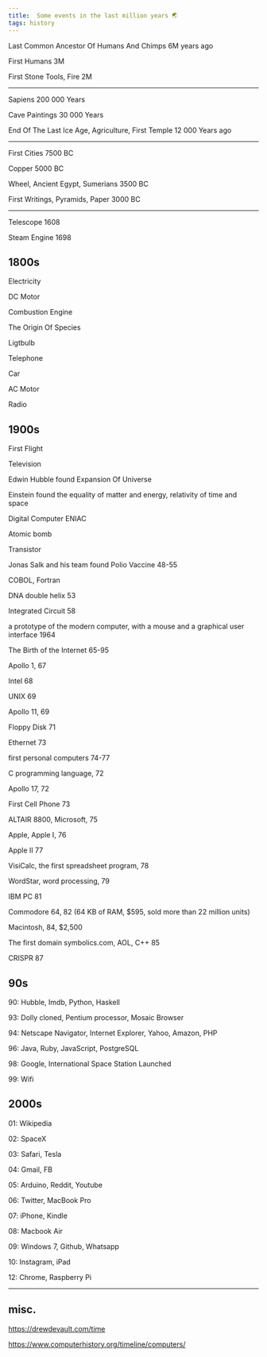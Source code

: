 ```yaml
---
title:  Some events in the last million years 🌏
tags: history
--- 
```


Last Common Ancestor Of Humans And Chimps 6M years ago 

First Humans 3M  

First Stone Tools, Fire 2M 

---

Sapiens 200 000 Years

Cave Paintings 30 000 Years 

End Of The Last Ice Age, Agriculture, First Temple 12 000 Years ago 

---

First Cities 7500 BC 

Copper 5000 BC 

Wheel, Ancient Egypt, Sumerians 3500 BC 

First Writings, Pyramids, Paper 3000 BC

---

Telescope 1608

Steam Engine 1698

## 1800s

Electricity

DC Motor

Combustion Engine 

The Origin Of Species

Ligtbulb

Telephone

Car

AC Motor 

Radio


## 1900s 

First Flight 

Television 

Edwin Hubble found Expansion Of Universe 

Einstein found the equality of matter and energy, relativity of time and space 

Digital Computer ENIAC 

Atomic bomb 

Transistor 

Jonas Salk and his team found Polio Vaccine 48-55

COBOL, Fortran

DNA double helix 53 

Integrated Circuit 58

a prototype of the modern computer, with a mouse and a graphical user interface 1964

The Birth of the Internet 65-95

Apollo 1, 67

Intel 68

UNIX 69

Apollo 11, 69 

Floppy Disk 71 

Ethernet 73 

first personal computers 74-77 

C programming language, 72

Apollo 17, 72

First Cell Phone 73 

ALTAIR 8800, Microsoft, 75 

Apple, Apple I, 76 

Apple II 77

VisiCalc, the first spreadsheet program, 78

WordStar, word processing, 79 

IBM PC 81

Commodore 64, 82 (64 KB of RAM, $595, sold more than 22 million units)

Macintosh, 84, $2,500

The first domain symbolics.com, AOL, C++ 85 

CRISPR 87

## 90s

90: Hubble, Imdb, Python, Haskell

93: Dolly cloned, Pentium processor, Mosaic Browser

94: Netscape Navigator, Internet Explorer, Yahoo, Amazon, PHP

96: Java, Ruby, JavaScript, PostgreSQL

98: Google, International Space Station Launched

99: Wifi

## 2000s

01: Wikipedia

02: SpaceX

03: Safari, Tesla 

04: Gmail, FB 

05: Arduino, Reddit, Youtube

06: Twitter, MacBook Pro

07: iPhone, Kindle

08: Macbook Air

09: Windows 7, Github, Whatsapp 

10: Instagram, iPad

12: Chrome, Raspberry Pi


---

## misc. 

<https://drewdevault.com/time>

<https://www.computerhistory.org/timeline/computers/>